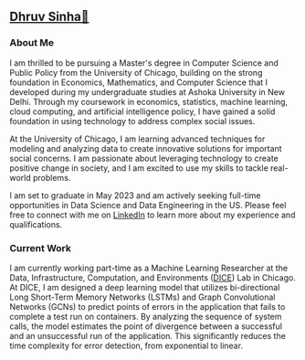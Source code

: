 ## [Dhruv Sinha👋](https://github.com/dhruvsinha)

### About Me

I am thrilled to be pursuing a Master's degree in Computer Science and Public Policy from the University of Chicago, building on the strong foundation in Economics, Mathematics, and Computer Science that I developed during my undergraduate studies at Ashoka University in New Delhi. Through my coursework in economics, statistics, machine learning, cloud computing, and artificial intelligence policy, I have gained a solid foundation in using technology to address complex social issues.

At the University of Chicago, I am learning advanced techniques for modeling and analyzing data to create innovative solutions for important social concerns. I am passionate about leveraging technology to create positive change in society, and I am excited to use my skills to tackle real-world problems.

I am set to graduate in May 2023 and am actively seeking full-time opportunities in Data Science and Data Engineering in the US. Please feel free to connect with me on [LinkedIn](https://www.linkedin.com/in/dhruvsinha1998/) to learn more about my experience and qualifications.


### Current Work
I am currently working part-time as a Machine Learning Researcher at the Data, Infrastructure, Computation, and Environments ([DICE](https://dice.cs.depaul.edu/))  Lab in Chicago. At DICE, I am designed  a deep learning model that utilizes bi-directional Long Short-Term Memory Networks (LSTMs) and Graph Convolutional Networks (GCNs) to predict points of errors in the application that fails to complete a test run on containers. By analyzing the sequence of system calls, the model estimates the point of divergence between a successful and an unsuccessful run of the application. This significantly reduces the time complexity for error detection, from exponential to linear.

